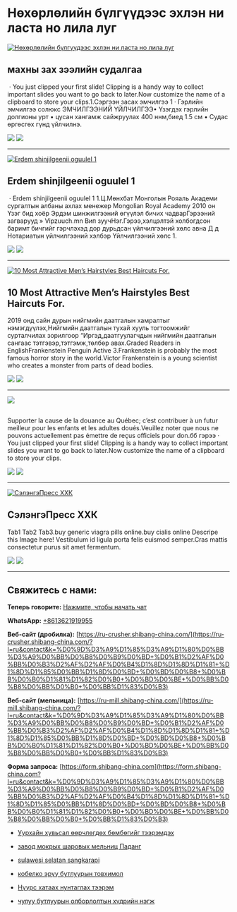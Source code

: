 # Нөхөрлөлийн бүлгүүдээс эхлэн ни ласта но лила луг

<a href="https://swt.shibang-china.com/?l=ru&img&k=%D0%9D%D3%A9%D1%85%D3%A9%D1%80%D0%BB%D3%A9%D0%BB%D0%B8%D0%B9%D0%BD+%D0%B1%D2%AF%D0%BB%D0%B3%D2%AF%D2%AF%D0%B4%D1%8D%D1%8D%D1%81+%D1%8D%D1%85%D0%BB%D1%8D%D0%BD+%D0%BD%D0%B8+%D0%BB%D0%B0%D1%81%D1%82%D0%B0+%D0%BD%D0%BE+%D0%BB%D0%B8%D0%BB%D0%B0+%D0%BB%D1%83%D0%B3" target="_blank">![Нөхөрлөлийн бүлгүүдээс эхлэн ни ласта но лила луг](http://static.shibang-china.com/all-800x300/247.jpg)</a>

## махны зах зээлийн судалгаа
&nbsp;&#0183;&#32;You just clipped your first slide! Clipping is a handy way to collect important slides you want to go back to later.Now customize the name of a clipboard to store your clips.1.Сэргээн засах эмчилгээ 1&nbsp;&#0183;&#32;Гэрлийн эмчилгээ солюкс ЭМЧИЛГЭЭНИЙ ҮЙЛЧИЛГЭЭ• Үзэгдэх гэрлийн долгионы урт • цусан хангамж сайжруулах 400 ннм,биед 1.5 см • Судас өргөсгөх гүнд үйлчилнэ.


<a href="https://whatsapp.shibangsoft.com/WhatsApp.php" target="_blank" title="WhatsApp">![](http://static.shibang-china.com/icon/whatsapp.png)</a> <a href="https://swt.shibang-china.com/?l=ru&icon&k=%D0%9D%D3%A9%D1%85%D3%A9%D1%80%D0%BB%D3%A9%D0%BB%D0%B8%D0%B9%D0%BD+%D0%B1%D2%AF%D0%BB%D0%B3%D2%AF%D2%AF%D0%B4%D1%8D%D1%8D%D1%81+%D1%8D%D1%85%D0%BB%D1%8D%D0%BD+%D0%BD%D0%B8+%D0%BB%D0%B0%D1%81%D1%82%D0%B0+%D0%BD%D0%BE+%D0%BB%D0%B8%D0%BB%D0%B0+%D0%BB%D1%83%D0%B3" target="_blank">![](http://static.shibang-china.com/icon/chat-ru.png)</a>

---

<a href="https://swt.shibang-china.com/?l=ru&img&k=%D0%9D%D3%A9%D1%85%D3%A9%D1%80%D0%BB%D3%A9%D0%BB%D0%B8%D0%B9%D0%BD+%D0%B1%D2%AF%D0%BB%D0%B3%D2%AF%D2%AF%D0%B4%D1%8D%D1%8D%D1%81+%D1%8D%D1%85%D0%BB%D1%8D%D0%BD+%D0%BD%D0%B8+%D0%BB%D0%B0%D1%81%D1%82%D0%B0+%D0%BD%D0%BE+%D0%BB%D0%B8%D0%BB%D0%B0+%D0%BB%D1%83%D0%B3" target="_blank">![Erdem shinjilgeenii oguulel 1](http://static.shibang-china.com/all-800x300/1115.jpg)</a>

## Erdem shinjilgeenii oguulel 1
&nbsp;&#0183;&#32;Erdem shinjilgeenii oguulel 1 1.Ц.Мөнхбат Монголын Рояаль Академи сургалтын албаны ахлах менежер Mongolian Royal Academy 2010 он Үзэг бид хоёр Эрдэм шинжилгээний өгүүлэл бичих чадварГэрээний загварууд &#187; Vipzuuch.mn Вип зуучНэг.Гэрээ,хэлцэлтэй холбогдсон баримт бичгийг гэрчлэхэд дор дурьдсан үйлчилгээний хөлс авна Д д Нотариатын үйлчилгээний хэлбэр Үйлчилгээний хөлс 1.


<a href="https://whatsapp.shibangsoft.com/WhatsApp.php" target="_blank" title="WhatsApp">![](http://static.shibang-china.com/icon/whatsapp.png)</a> <a href="https://swt.shibang-china.com/?l=ru&icon&k=%D0%9D%D3%A9%D1%85%D3%A9%D1%80%D0%BB%D3%A9%D0%BB%D0%B8%D0%B9%D0%BD+%D0%B1%D2%AF%D0%BB%D0%B3%D2%AF%D2%AF%D0%B4%D1%8D%D1%8D%D1%81+%D1%8D%D1%85%D0%BB%D1%8D%D0%BD+%D0%BD%D0%B8+%D0%BB%D0%B0%D1%81%D1%82%D0%B0+%D0%BD%D0%BE+%D0%BB%D0%B8%D0%BB%D0%B0+%D0%BB%D1%83%D0%B3" target="_blank">![](http://static.shibang-china.com/icon/chat-ru.png)</a>

---

<a href="https://swt.shibang-china.com/?l=ru&img&k=%D0%9D%D3%A9%D1%85%D3%A9%D1%80%D0%BB%D3%A9%D0%BB%D0%B8%D0%B9%D0%BD+%D0%B1%D2%AF%D0%BB%D0%B3%D2%AF%D2%AF%D0%B4%D1%8D%D1%8D%D1%81+%D1%8D%D1%85%D0%BB%D1%8D%D0%BD+%D0%BD%D0%B8+%D0%BB%D0%B0%D1%81%D1%82%D0%B0+%D0%BD%D0%BE+%D0%BB%D0%B8%D0%BB%D0%B0+%D0%BB%D1%83%D0%B3" target="_blank">![10 Most Attractive Men’s Hairstyles Best Haircuts For.](http://static.shibang-china.com/all-800x300/237.jpg)</a>

## 10 Most Attractive Men’s Hairstyles Best Haircuts For.
2019 онд сайн дурын нийгмийн даатгалын хамралтыг нэмэгдүүлэх,Нийгмийн даатгалын тухай хууль тогтоомжийг сурталчилах зорилгоор “Иргэд,даатгуулагчдын нийгмийн даатгалын сангаас тэтгэвэр,тэтгэмж,төлбөр авах.Graded Readers in EnglishFrankenstein Penguin Active 3.Frankenstein is probably the most famous horror story in the world.Victor Frankenstein is a young scientist who creates a monster from parts of dead bodies.


<a href="https://whatsapp.shibangsoft.com/WhatsApp.php" target="_blank" title="WhatsApp">![](http://static.shibang-china.com/icon/whatsapp.png)</a> <a href="https://swt.shibang-china.com/?l=ru&icon&k=%D0%9D%D3%A9%D1%85%D3%A9%D1%80%D0%BB%D3%A9%D0%BB%D0%B8%D0%B9%D0%BD+%D0%B1%D2%AF%D0%BB%D0%B3%D2%AF%D2%AF%D0%B4%D1%8D%D1%8D%D1%81+%D1%8D%D1%85%D0%BB%D1%8D%D0%BD+%D0%BD%D0%B8+%D0%BB%D0%B0%D1%81%D1%82%D0%B0+%D0%BD%D0%BE+%D0%BB%D0%B8%D0%BB%D0%B0+%D0%BB%D1%83%D0%B3" target="_blank">![](http://static.shibang-china.com/icon/chat-ru.png)</a>

---

<a href="https://swt.shibang-china.com/?l=ru&img&k=%D0%9D%D3%A9%D1%85%D3%A9%D1%80%D0%BB%D3%A9%D0%BB%D0%B8%D0%B9%D0%BD+%D0%B1%D2%AF%D0%BB%D0%B3%D2%AF%D2%AF%D0%B4%D1%8D%D1%8D%D1%81+%D1%8D%D1%85%D0%BB%D1%8D%D0%BD+%D0%BD%D0%B8+%D0%BB%D0%B0%D1%81%D1%82%D0%B0+%D0%BD%D0%BE+%D0%BB%D0%B8%D0%BB%D0%B0+%D0%BB%D1%83%D0%B3" target="_blank">![](http://static.shibang-china.com/all-800x300/115.jpg)</a>

## 
Supporter la cause de la douance au Qu&#233;bec; c’est contribuer &#224; un futur meilleur pour les enfants et les adultes dou&#233;s.Veuillez noter que nous ne pouvons actuellement pas &#233;mettre de re&#231;us officiels pour don.бб гэрээ&nbsp;&#0183;&#32;You just clipped your first slide! Clipping is a handy way to collect important slides you want to go back to later.Now customize the name of a clipboard to store your clips.


<a href="https://whatsapp.shibangsoft.com/WhatsApp.php" target="_blank" title="WhatsApp">![](http://static.shibang-china.com/icon/whatsapp.png)</a> <a href="https://swt.shibang-china.com/?l=ru&icon&k=%D0%9D%D3%A9%D1%85%D3%A9%D1%80%D0%BB%D3%A9%D0%BB%D0%B8%D0%B9%D0%BD+%D0%B1%D2%AF%D0%BB%D0%B3%D2%AF%D2%AF%D0%B4%D1%8D%D1%8D%D1%81+%D1%8D%D1%85%D0%BB%D1%8D%D0%BD+%D0%BD%D0%B8+%D0%BB%D0%B0%D1%81%D1%82%D0%B0+%D0%BD%D0%BE+%D0%BB%D0%B8%D0%BB%D0%B0+%D0%BB%D1%83%D0%B3" target="_blank">![](http://static.shibang-china.com/icon/chat-ru.png)</a>

---

<a href="https://swt.shibang-china.com/?l=ru&img&k=%D0%9D%D3%A9%D1%85%D3%A9%D1%80%D0%BB%D3%A9%D0%BB%D0%B8%D0%B9%D0%BD+%D0%B1%D2%AF%D0%BB%D0%B3%D2%AF%D2%AF%D0%B4%D1%8D%D1%8D%D1%81+%D1%8D%D1%85%D0%BB%D1%8D%D0%BD+%D0%BD%D0%B8+%D0%BB%D0%B0%D1%81%D1%82%D0%B0+%D0%BD%D0%BE+%D0%BB%D0%B8%D0%BB%D0%B0+%D0%BB%D1%83%D0%B3" target="_blank">![СэлэнгэПресс ХХК](http://static.shibang-china.com/all-800x300/641.jpg)</a>

## СэлэнгэПресс ХХК
Tab1 Tab2 Tab3.buy generic viagra pills online.buy cialis online Descripe this Image here! Vestibulum id ligula porta felis euismod semper.Cras mattis consectetur purus sit amet fermentum.

<a href="https://whatsapp.shibangsoft.com/WhatsApp.php" target="_blank" title="WhatsApp">![](http://static.shibang-china.com/icon/whatsapp.png)</a> <a href="https://swt.shibang-china.com/?l=ru&icon&k=%D0%9D%D3%A9%D1%85%D3%A9%D1%80%D0%BB%D3%A9%D0%BB%D0%B8%D0%B9%D0%BD+%D0%B1%D2%AF%D0%BB%D0%B3%D2%AF%D2%AF%D0%B4%D1%8D%D1%8D%D1%81+%D1%8D%D1%85%D0%BB%D1%8D%D0%BD+%D0%BD%D0%B8+%D0%BB%D0%B0%D1%81%D1%82%D0%B0+%D0%BD%D0%BE+%D0%BB%D0%B8%D0%BB%D0%B0+%D0%BB%D1%83%D0%B3" target="_blank">![](http://static.shibang-china.com/icon/chat-ru.png)</a>

---
## Свяжитесь с нами:

**Теперь говорите:** [Нажмите, чтобы начать чат](https://swt.shibang-china.com?l=ru&contact&k=%D0%9D%D3%A9%D1%85%D3%A9%D1%80%D0%BB%D3%A9%D0%BB%D0%B8%D0%B9%D0%BD+%D0%B1%D2%AF%D0%BB%D0%B3%D2%AF%D2%AF%D0%B4%D1%8D%D1%8D%D1%81+%D1%8D%D1%85%D0%BB%D1%8D%D0%BD+%D0%BD%D0%B8+%D0%BB%D0%B0%D1%81%D1%82%D0%B0+%D0%BD%D0%BE+%D0%BB%D0%B8%D0%BB%D0%B0+%D0%BB%D1%83%D0%B3)

**WhatsApp:**  [+8613621919955](https://whatsapp.shibangsoft.com/WhatsApp.php)

**Веб-сайт (дробилка):** [https://ru-crusher.shibang-china.com/](https://ru-crusher.shibang-china.com/?l=ru&contact&k=%D0%9D%D3%A9%D1%85%D3%A9%D1%80%D0%BB%D3%A9%D0%BB%D0%B8%D0%B9%D0%BD+%D0%B1%D2%AF%D0%BB%D0%B3%D2%AF%D2%AF%D0%B4%D1%8D%D1%8D%D1%81+%D1%8D%D1%85%D0%BB%D1%8D%D0%BD+%D0%BD%D0%B8+%D0%BB%D0%B0%D1%81%D1%82%D0%B0+%D0%BD%D0%BE+%D0%BB%D0%B8%D0%BB%D0%B0+%D0%BB%D1%83%D0%B3)

**Веб-сайт (мельница):** [https://ru-mill.shibang-china.com/](https://ru-mill.shibang-china.com/?l=ru&contact&k=%D0%9D%D3%A9%D1%85%D3%A9%D1%80%D0%BB%D3%A9%D0%BB%D0%B8%D0%B9%D0%BD+%D0%B1%D2%AF%D0%BB%D0%B3%D2%AF%D2%AF%D0%B4%D1%8D%D1%8D%D1%81+%D1%8D%D1%85%D0%BB%D1%8D%D0%BD+%D0%BD%D0%B8+%D0%BB%D0%B0%D1%81%D1%82%D0%B0+%D0%BD%D0%BE+%D0%BB%D0%B8%D0%BB%D0%B0+%D0%BB%D1%83%D0%B3)

**Форма запроса:** [https://form.shibang-china.com](https://form.shibang-china.com?l=ru&contact&k=%D0%9D%D3%A9%D1%85%D3%A9%D1%80%D0%BB%D3%A9%D0%BB%D0%B8%D0%B9%D0%BD+%D0%B1%D2%AF%D0%BB%D0%B3%D2%AF%D2%AF%D0%B4%D1%8D%D1%8D%D1%81+%D1%8D%D1%85%D0%BB%D1%8D%D0%BD+%D0%BD%D0%B8+%D0%BB%D0%B0%D1%81%D1%82%D0%B0+%D0%BD%D0%BE+%D0%BB%D0%B8%D0%BB%D0%B0+%D0%BB%D1%83%D0%B3)

* [Уурхайн хувьсал өөрчлөгдөх бөмбөгийг тээрэмдэх](../126/%D0%A3%D1%83%D1%80%D1%85%D0%B0%D0%B9%D0%BD%20%D1%85%D1%83%D0%B2%D1%8C%D1%81%D0%B0%D0%BB%20%D3%A9%D3%A9%D1%80%D1%87%D0%BB%D3%A9%D0%B3%D0%B4%D3%A9%D1%85%20%D0%B1%D3%A9%D0%BC%D0%B1%D3%A9%D0%B3%D0%B8%D0%B9%D0%B3%20%D1%82%D1%8D%D1%8D%D1%80%D1%8D%D0%BC%D0%B4%D1%8D%D1%85.md)

* [завод мокрых шаровых мельниц Паданг](../126/%D0%B7%D0%B0%D0%B2%D0%BE%D0%B4%20%D0%BC%D0%BE%D0%BA%D1%80%D1%8B%D1%85%20%D1%88%D0%B0%D1%80%D0%BE%D0%B2%D1%8B%D1%85%20%D0%BC%D0%B5%D0%BB%D1%8C%D0%BD%D0%B8%D1%86%20%D0%9F%D0%B0%D0%B4%D0%B0%D0%BD%D0%B3.md)

* [sulawesi selatan sangkarapi](../130/sulawesi%20selatan%20sangkarapi.md)

* [кобелко эрүү бутлуурын товхимол](../129/%D0%BA%D0%BE%D0%B1%D0%B5%D0%BB%D0%BA%D0%BE%20%D1%8D%D1%80%D2%AF%D2%AF%20%D0%B1%D1%83%D1%82%D0%BB%D1%83%D1%83%D1%80%D1%8B%D0%BD%20%D1%82%D0%BE%D0%B2%D1%85%D0%B8%D0%BC%D0%BE%D0%BB.md)

* [Нүүрс хатаах нунтаглах тээрэм](../127/%D0%9D%D2%AF%D2%AF%D1%80%D1%81%20%D1%85%D0%B0%D1%82%D0%B0%D0%B0%D1%85%20%D0%BD%D1%83%D0%BD%D1%82%D0%B0%D0%B3%D0%BB%D0%B0%D1%85%20%D1%82%D1%8D%D1%8D%D1%80%D1%8D%D0%BC.md)

* [чулуу бутлуурын олборлолтын хүдрийн нэгж](../127/%D1%87%D1%83%D0%BB%D1%83%D1%83%20%D0%B1%D1%83%D1%82%D0%BB%D1%83%D1%83%D1%80%D1%8B%D0%BD%20%D0%BE%D0%BB%D0%B1%D0%BE%D1%80%D0%BB%D0%BE%D0%BB%D1%82%D1%8B%D0%BD%20%D1%85%D2%AF%D0%B4%D1%80%D0%B8%D0%B9%D0%BD%20%D0%BD%D1%8D%D0%B3%D0%B6.md)